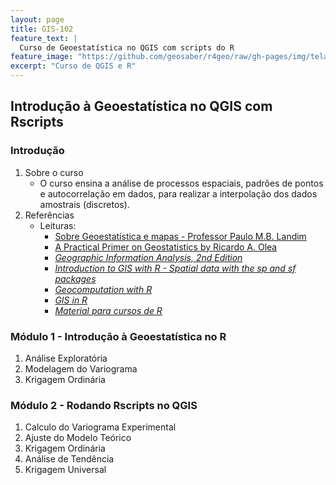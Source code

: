 ```yaml
---
layout: page
title: GIS-102
feature_text: |
  Curso de Geoestatística no QGIS com scripts do R
feature_image: "https://github.com/geosaber/r4geo/raw/gh-pages/img/tela_hexbin.png"
excerpt: "Curso de QGIS e R"
---
```

## Introdução à Geoestatística no QGIS com Rscripts
### Introdução
1. Sobre o curso
    - O curso ensina a análise de processos espaciais, padrões de pontos e autocorrelação em dados, para realizar a interpolação dos dados amostrais (discretos).
2. Referências
    - Leituras:
        - [Sobre Geoestatística e mapas - Professor Paulo M.B. Landim](http://www.ige.unicamp.br/terraedidatica/v2/v2_a3.html)
        - [A Practical Primer on Geostatistics by Ricardo A. Olea](https://pubs.usgs.gov/of/2009/1103)
        - [*Geographic Information Analysis, 2nd Edition*](https://www.wiley.com/en-br/Geographic+Information+Analysis,+2nd+Edition-p-9780470288573)
        - [*Introduction to GIS with R - Spatial data with the sp and sf packages*](https://www.jessesadler.com/post/gis-with-r-intro)
        - [*Geocomputation with R*](https://geocompr.robinlovelace.net)
        - [*GIS in R*](http://www.nickeubank.com/gis-in-r)
        - [*Material para cursos de R*](http://material.curso-r.com)

### Módulo 1 - Introdução à Geoestatística no R
1. Análise Exploratória
2. Modelagem do Variograma
3. Krigagem Ordinária

### Módulo 2 - Rodando Rscripts no QGIS
1. Calculo do Variograma Experimental
2. Ajuste do Modelo Teórico
3. Krigagem Ordinária
4. Análise de Tendência
5. Krigagem Universal
